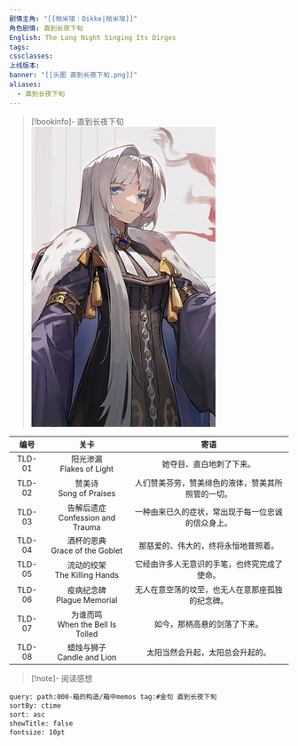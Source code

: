 ```yaml
---
剧情主角: "[[帕米埃｜Dikke|帕米埃]]"
角色剧情: 直到长夜下旬
English: The Long Night Singing Its Dirges
tags: 
cssclasses: 
上线版本: 
banner: "[[头图 直到长夜下旬.png]]"
aliases:
  - 直到长夜下旬
---
```

> [!bookinfo]- 直到长夜下旬
> ![封面 直到长夜下旬](assets/帕米埃·直到长夜下旬.assets/封面%20直到长夜下旬.png)
> 
|  编号  |                 关卡                 |                        寄语                        |
| :----: | :----------------------------------: | :------------------------------------------------: |
| TLD-01 |     阳光渗漏<br/>Flakes of Light     |              她夺目、直白地刺了下来。              |
| TLD-02 |      赞美诗<br/>Song of Praises      | 人们赞美芬劳，赞美绯色的液体，赞美其所照管的一切。 |
| TLD-03 | 告解后遗症<br/>Confession and Trauma | 一种由来已久的症状，常出现于每一位忠诚的信众身上。 |
| TLD-04 |  酒杯的恩典<br/>Grace of the Goblet  |        那慈爱的、伟大的，终将永恒地普照着。        |
| TLD-05 |   流动的绞架<br/>The Killing Hands   |    它经由许多人无意识的手笔，也终究完成了使命。    |
| TLD-06 |    疫病纪念碑<br/>Plague Memorial    |  无人在意空荡的坟茔，也无人在意那座孤独的纪念碑。  |
| TLD-07 | 为谁而鸣<br/>When the Bell Is Tolled |            如今，那柄高悬的剑落了下来。            |
| TLD-08 |    蜡烛与狮子<br/>Candle and Lion    |          太阳当然会升起，太阳总会升起的。          |

> [!note]- 阅读感想

~~~~note-gallery
query: path:000-箱的构造/箱中memos tag:#金句 直到长夜下旬
sortBy: ctime
sort: asc
showTitle: false
fontsize: 10pt
~~~~
